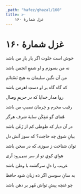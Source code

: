 ```yaml
---
_path: "hafez/ghazal/160"
title: >-
    غزل شمارهٔ ۱۶۰
---
```

# غزل شمارهٔ ۱۶۰

<div class="b" id="bn1"><div class="m1"><p>خوش است خلوت اگر یار یارِ من باشد</p></div>
<div class="m2"><p>نه من بسوزم و او شمعِ انجمن باشد</p></div></div>
<div class="b" id="bn2"><div class="m1"><p>من آن نگینِ سلیمان به هیچ نَسْتانَم</p></div>
<div class="m2"><p>که گاه گاه بر او دستِ اهرمن باشد</p></div></div>
<div class="b" id="bn3"><div class="m1"><p>روا مدار خدایا که در حریمِ وصال</p></div>
<div class="m2"><p>رقیب محرم و حِرمان نصیبِ من باشد</p></div></div>
<div class="b" id="bn4"><div class="m1"><p>هُمای گو مَفِکَن سایهٔ شرف هرگز</p></div>
<div class="m2"><p>در آن دیار که طوطی کم از زَغَن باشد</p></div></div>
<div class="b" id="bn5"><div class="m1"><p>بیانِ شوق چه حاجت؟ که سوز آتش دل</p></div>
<div class="m2"><p>توان شناخت ز سوزی که در سخن باشد</p></div></div>
<div class="b" id="bn6"><div class="m1"><p>هوایِ کویِ تو از سر نمی‌رود آری</p></div>
<div class="m2"><p>غریب را دلِ سرگشته با وطن باشد</p></div></div>
<div class="b" id="bn7"><div class="m1"><p>به سانِ سوسن اگر دَه زبان شود حافظ</p></div>
<div class="m2"><p>چو غنچه پیشِ تواش مُهر بر دهن باشد</p></div></div>
